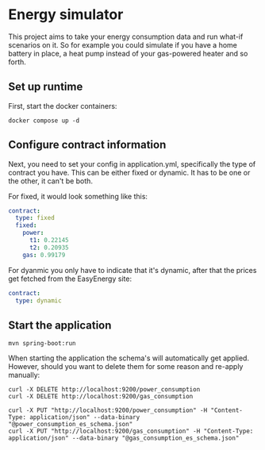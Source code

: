 # Energy simulator
This project aims to take your energy consumption data and run what-if scenarios on it. So for
example you could simulate if you have a home battery in place, a heat pump instead of your
gas-powered heater and so forth.

## Set up runtime
First, start the docker containers:
```
docker compose up -d
```

## Configure contract information
Next, you need to set your config in application.yml, specifically the type of contract you have. This can be either
fixed or dynamic. It has to be one or the other, it can't be both.

For fixed, it would look something like this:
```yaml
contract:
  type: fixed
  fixed:
    power:
      t1: 0.22145
      t2: 0.20935
    gas: 0.99179
```

For dyanmic you only have to indicate that it's dynamic, after that the prices get fetched from the EasyEnergy site:
```yaml
contract:
  type: dynamic
```

## Start the application
```
mvn spring-boot:run
```

When starting the application the schema's will automatically get applied. However, should
you want to delete them for some reason and re-apply manually:

```shell
curl -X DELETE http://localhost:9200/power_consumption
curl -X DELETE http://localhost:9200/gas_consumption

curl -X PUT "http://localhost:9200/power_consumption" -H "Content-Type: application/json" --data-binary "@power_consumption_es_schema.json"
curl -X PUT "http://localhost:9200/gas_consumption" -H "Content-Type: application/json" --data-binary "@gas_consumption_es_schema.json"
```
